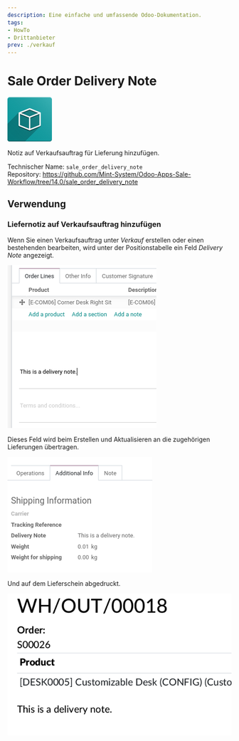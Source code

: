 ```yaml
---
description: Eine einfache und umfassende Odoo-Dokumentation.
tags:
- HowTo
- Drittanbieter
prev: ./verkauf
---
```

# Sale Order Delivery Note
![icon_oms_box](assets/icon_oms_box.png)

Notiz auf Verkaufsauftrag für Lieferung hinzufügen.

Technischer Name: `sale_order_delivery_note`\
Repository: <https://github.com/Mint-System/Odoo-Apps-Sale-Workflow/tree/14.0/sale_order_delivery_note>

## Verwendung

### Liefernotiz auf Verkaufsauftrag hinzufügen

Wenn Sie einen Verkaufsauftrag unter *Verkauf* erstellen oder einen bestehenden bearbeiten, wird unter der Positionstabelle ein Feld *Delivery Note* angezeigt.

![](assets/Sale%20Order%20Delivery%20Note%20note.png)

Dieses Feld wird beim Erstellen und Aktualisieren an die zugehörigen Lieferungen übertragen.

![](assets/Sale%20Order%20Delivery%20Note%20stock.png)

Und auf dem Lieferschein abgedruckt.

![](assets/Sale%20Order%20Delivery%20Note%20slip.png)